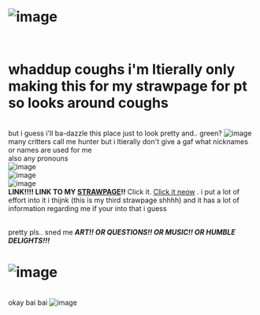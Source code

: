 # ![image](https://github.com/user-attachments/assets/3a3b14dd-5bf4-43c6-a407-c71922eb1af2)
# <br> whaddup coughs i'm ltierally only making this for my strawpage for pt so looks around coughs 
<br> but i guess i'll ba-dazzle this place just to look pretty and.. green? ![image](https://github.com/user-attachments/assets/0a2a9730-69ef-4b06-94e9-3d8c137d3d02)
<br> many critters call me hunter but i ltierally don't give a gaf what nicknames or names are used for me
<br> also any pronouns
<br> ![image](https://github.com/user-attachments/assets/5992c7d1-886d-4872-b5e4-7e585115c7a3)
<br> ![image](https://github.com/user-attachments/assets/8dacf69b-3333-445a-ba15-7f799aa2617d)
<br> ![image](https://github.com/user-attachments/assets/5992c7d1-886d-4872-b5e4-7e585115c7a3)
<br> **LINK!!!! LINK TO MY [STRAWPAGE](https://rhymefield.straw.page/)!!** Click it. [Click it neow]([strawpage](https://rhymefield.straw.page/)) . i put a lot of effort into it i thijnk (this is my third strawpage shhhh) and it has a lot of information regarding me if your into that i guess

<br> pretty pls.. sned me **_ART!! OR QUESTIONS!! OR MUSIC!! OR HUMBLE DELIGHTS!!!_**
# ![image](https://github.com/user-attachments/assets/3a3b14dd-5bf4-43c6-a407-c71922eb1af2)


<br> okay bai bai ![image](https://github.com/user-attachments/assets/90ae58bb-87ae-407a-8610-f74451eff5d7)


